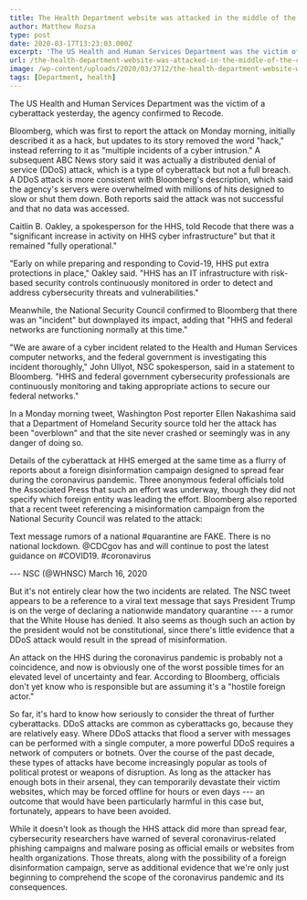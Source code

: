 ```yaml
---
title: The Health Department website was attacked in the middle of the coronavirus pandemic
author: Matthew Rozsa
type: post
date: 2020-03-17T13:23:03.000Z
excerpt: 'The US Health and Human Services Department was the victim of a cyberattack yesterday, the agency confirmed to Recode. Bloomberg, which was first to report the attack on Monday morning, initially described it as a hack, but updates to its story removed the word "hack," instead referring to it as "multiple incidents of a cyber&hellip;'
url: /the-health-department-website-was-attacked-in-the-middle-of-the-coronavirus-pandemic/
image: /wp-content/uploads/2020/03/3712/the-health-department-website-was-attacked-in-the-middle-of-the-coronavirus-pandemic-scaled.jpg
tags: [Department, health]
---
```


The US Health and Human Services Department was the victim of a cyberattack yesterday, the agency confirmed to Recode.

Bloomberg, which was first to report the attack on Monday morning, initially described it as a hack, but updates to its story removed the word "hack," instead referring to it as "multiple incidents of a cyber intrusion." A subsequent ABC News story said it was actually a distributed denial of service (DDoS) attack, which is a type of cyberattack but not a full breach. A DDoS attack is more consistent with Bloomberg's description, which said the agency's servers were overwhelmed with millions of hits designed to slow or shut them down. Both reports said the attack was not successful and that no data was accessed.

Caitlin B. Oakley, a spokesperson for the HHS, told Recode that there was a "significant increase in activity on HHS cyber infrastructure" but that it remained "fully operational."

"Early on while preparing and responding to Covid-19, HHS put extra protections in place," Oakley said. "HHS has an IT infrastructure with risk-based security controls continuously monitored in order to detect and address cybersecurity threats and vulnerabilities."

Meanwhile, the National Security Council confirmed to Bloomberg that there was an "incident" but downplayed its impact, adding that "HHS and federal networks are functioning normally at this time."

"We are aware of a cyber incident related to the Health and Human Services computer networks, and the federal government is investigating this incident thoroughly," John Ullyot, NSC spokesperson, said in a statement to Bloomberg. "HHS and federal government cybersecurity professionals are continuously monitoring and taking appropriate actions to secure our federal networks."

In a Monday morning tweet, Washington Post reporter Ellen Nakashima said that a Department of Homeland Security source told her the attack has been "overblown" and that the site never crashed or seemingly was in any danger of doing so.

Details of the cyberattack at HHS emerged at the same time as a flurry of reports about a foreign disinformation campaign designed to spread fear during the coronavirus pandemic. Three anonymous federal officials told the Associated Press that such an effort was underway, though they did not specify which foreign entity was leading the effort. Bloomberg also reported that a recent tweet referencing a misinformation campaign from the National Security Council was related to the attack:

Text message rumors of a national #quarantine are FAKE. There is no national lockdown. @CDCgov has and will continue to post the latest guidance on #COVID19. #coronavirus

\--- NSC (@WHNSC) March 16, 2020

But it's not entirely clear how the two incidents are related. The NSC tweet appears to be a reference to a viral text message that says President Trump is on the verge of declaring a nationwide mandatory quarantine --- a rumor that the White House has denied. It also seems as though such an action by the president would not be constitutional, since there's little evidence that a DDoS attack would result in the spread of misinformation.

An attack on the HHS during the coronavirus pandemic is probably not a coincidence, and now is obviously one of the worst possible times for an elevated level of uncertainty and fear. According to Bloomberg, officials don't yet know who is responsible but are assuming it's a "hostile foreign actor."

So far, it's hard to know how seriously to consider the threat of further cyberattacks. DDoS attacks are common as cyberattacks go, because they are relatively easy. Where DDoS attacks that flood a server with messages can be performed with a single computer, a more powerful DDoS requires a network of computers or botnets. Over the course of the past decade, these types of attacks have become increasingly popular as tools of political protest or weapons of disruption. As long as the attacker has enough bots in their arsenal, they can temporarily devastate their victim websites, which may be forced offline for hours or even days --- an outcome that would have been particularly harmful in this case but, fortunately, appears to have been avoided.

While it doesn't look as though the HHS attack did more than spread fear, cybersecurity researchers have warned of several coronavirus-related phishing campaigns and malware posing as official emails or websites from health organizations. Those threats, along with the possibility of a foreign disinformation campaign, serve as additional evidence that we're only just beginning to comprehend the scope of the coronavirus pandemic and its consequences.
